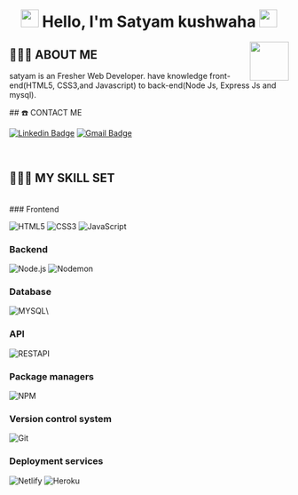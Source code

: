 <h1 align="center">
<img src="https://github.com/blackcater/blackcater/raw/master/images/Hi.gif" height="32" />
Hello, I'm Satyam kushwaha
<img src="https://github.com/blackcater/blackcater/raw/master/images/Hi.gif" height="32" />
</h1>
<img align='right' src="https://media.giphy.com/media/LmNwrBhejkK9EFP504/giphy.gif" width="70">

## 👨🏾‍💻 ABOUT ME

<p>satyam is an Fresher Web Developer. have knowledge  front-end(HTML5, CSS3,and Javascript) to back-end(Node Js, Express Js and mysql).</p>
## ☎️ CONTACT ME

[![Linkedin Badge](https://img.shields.io/badge/-satyam-blue?style=flat-square&logo=Linkedin&logoColor=white&link=https://www.linkedin.com/in/satyam-kushwaha-783573205/)](https://www.linkedin.com/in/satyam-kushwaha-783573205/)
[![Gmail Badge](https://img.shields.io/badge/-satyam2120@navgurukul.org-c14438?style=flat-square&logo=Gmail&logoColor=white&link=mailto:satyam21@navgurukul.org)](mailto:ankit20@navgurukul.org)
<!-- [![Instagram Badge](https://img.shields.io/badge/-mkankit07-c14438?style=flat-square&logo=Gmail&logoColor=white&link=https://www.instagram.com/mkankit07/)](https://www.instagram.com/mkankit07/) -->
<br />

## 👨🏾‍🔧 MY SKILL SET

<br />
### Frontend

![HTML5](https://img.shields.io/badge/-HTML5-000000?style=flat&logo=HTML5)
![CSS3](https://img.shields.io/badge/-CSS3-000000?style=flat&logo=CSS3&logoColor=1572B6)
![JavaScript](https://img.shields.io/badge/-JavaScript-000000?style=flat&logo=javascript)

### Backend

![Node.js](https://img.shields.io/badge/-Node.js-000000?style=flat&logo=Node.js&logoColor=339933)
![Nodemon](https://img.shields.io/badge/-Nodemon-000000?style=flat&logo=Nodemon&logoColor=76D04B)
<!-- ![Express.js](https://img.shields.io/badge/-Express.js-000000?style=flat&logo=Express.js&logoColor=76D04B) -->

### Database

<!-- ![MongoDB](https://img.shields.io/badge/-MongoDB-000000?style=flat&logo=MongoDB&logoColor=47A248) -->
![MYSQL](https://img.shields.io/badge/-MYSQL-000000?style=flat&logo=MYSQL&logoColor=336791)\

### API

![RESTAPI](https://img.shields.io/badge/-RESTAPI-000000?style=flat&logo=RESTAPI&logoColor=336791)

### Package managers

![NPM](https://img.shields.io/badge/-NPM-000000?style=flat&logo=NPM&logoColor=CB3837)

### Version control system

![Git](https://img.shields.io/badge/-Git-000000?style=flat&logo=Git&logoColor=F05032)

### Deployment services

![Netlify](https://img.shields.io/badge/-Netlify-000000?style=flat&logo=Netlify%20AWS&logoColor=FFFFFF)
![Heroku](https://img.shields.io/badge/-Heroku-000000?style=flat&logo=Heroku%20AWS&logoColor=FFFFFF)
